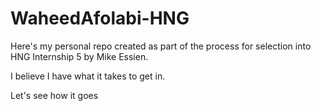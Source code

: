 # WaheedAfolabi-HNG

<p>Here's my personal repo created as part of the process for selection
into HNG Internship 5 by Mike Essien.</p>

<p>I believe I have what it takes to get in.</p>

<p>Let's see how it goes</p>
